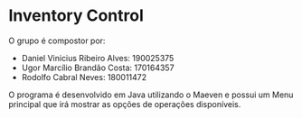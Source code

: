 # Inventory Control

O grupo é compostor por:
- Daniel Vinicius Ribeiro Alves: 190025375
- Ugor Marcílio Brandão Costa: 170164357
- Rodolfo Cabral Neves: 180011472

O programa é desenvolvido em Java utilizando o Maeven e possui um Menu principal que irá mostrar as opções de operações disponíveis.
